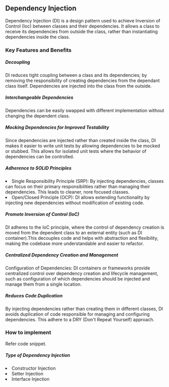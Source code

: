 ## Dependency Injection
Dependency Injection (DI) is a design pattern used to achieve Inversion of Control (Ioc) between classes and their dependencies. 
It allows a class to receive its dependencies from outside the class, rather than instantiating dependencies inside the class.

### Key Features and Benefits
##### Decoupling
DI reduces tight coupling between a class and its dependencies; by removing the responsibility of creating dependencies from the dependant class itself. Dependencies are injected into the class from the outside. 

##### Interchangeable Dependencies
Dependencies can be easily swapped with different implementation without changing the dependent class.

##### Mocking Dependencies for Improved Testability
Since dependencies are injected rather than created inside the class, DI makes it easier to write unit tests by allowing dependencies to be mocked or stubbed. This allows for isolated unit tests where the behavior of dependencies can be controlled.  

##### Adherence to SOLID Principles
<li> Single Responsibility Principle (SRP): By injecting dependencies, classes can focus on their primary responsibilities rather than managing their dependencies. This leads to cleaner, nore focused classes.
<li> Open/Closed Principle (OCP): DI allows extending functionality by injecting new dependencies without modification of existing code.

##### Promote Inversion of Control (IoC)
DI adheres to the IoC principle, where the control of dependency creation is moved from the dependent class to an external entity (such as DI container).This decouples code and helps with abstraction and flexibility, making the codebase more understandable and easier to refactor. 

##### Centralized Dependency Creation and Management
Configuration of Dependencies: DI containers or frameworks provide centralized control over dependency creation and lifecycle management, such as configuration of which dependencies should be injected and manage them from a single location. 

##### Reduces Code Duplication
By injecting dependencies rather than creating them in different classes, DI avoids duplication of code responsible for managing and configuring dependencies. This adhere to a DRY (Don't Repeat Yourself) approach.

### How to implement
Refer code snippet.

##### Type of Dependency Injection
<li> Constructor Injection
<li> Setter Injection
<li> Interface Injection
